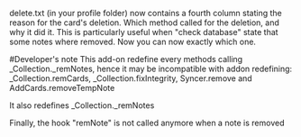 delete.txt (in your profile folder) now contains a fourth column stating the reason for the card's deletion. Which method called for the deletion, and why it did it. This is particularly useful when "check database" state that some notes where removed. Now you can now exactly which one.

#Developer's note
This add-on redefine every methods calling _Collection._remNotes, hence it may be incompatible with addon redefining: _Collection.remCards, _Collection.fixIntegrity, Syncer.remove and AddCards.removeTempNote


It also redefines
_Collection._remNotes


Finally, the hook "remNote" is not called anymore when a note is removed

